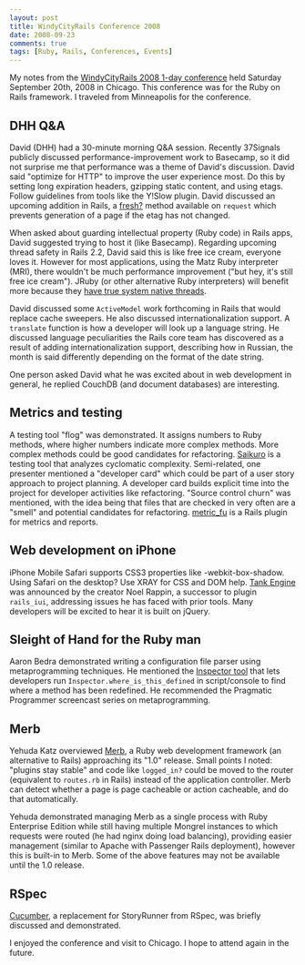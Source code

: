 ```yaml
---
layout: post
title: WindyCityRails Conference 2008
date: 2008-09-23
comments: true
tags: [Ruby, Rails, Conferences, Events]
---
```


My notes from the [WindyCityRails 2008 1-day conference](http://windycityrails.org) held Saturday September 20th, 2008 in Chicago. This conference was for the Ruby on Rails framework. I traveled from Minneapolis for the conference.

## DHH Q&A
David (DHH) had a 30-minute morning Q&A session. Recently 37Signals publicly discussed performance-improvement work to Basecamp, so it did not surprise me that performance was a theme of David's discussion.  David said "optimize for HTTP" to improve the user experience most.  Do this by setting long expiration headers, gzipping static content, and using etags. Follow guidelines from tools like the Y!Slow plugin.  David discussed an upcoming addition in Rails, a [fresh?](http://ryandaigle.com/articles/2008/8/14/what-s-new-in-edge-rails-simpler-conditional-get-support-etags) method available on `request` which prevents generation of a page if the etag has not changed.

When asked about guarding intellectual property (Ruby code) in Rails apps, David suggested trying to host it (like Basecamp). Regarding upcoming thread safety in Rails 2.2, David said this is like free ice cream, everyone loves it. However for most applications, using the Matz Ruby interpreter (MRI), there wouldn't be much performance improvement ("but hey, it's still free ice cream"). JRuby (or other alternative Ruby interpreters) will benefit more because they [have true system native threads](http://blog.headius.com/2008/08/qa-what-thread-safe-rails-means.html).

David discussed some `ActiveModel` work forthcoming in Rails that would replace cache sweepers.  He also discussed internationalization support.  A `translate` function is how a developer will look up a language string. He discussed language peculiarities the Rails core team has discovered as a result of adding internationalization support, describing how in Russian, the month is said differently depending on the format of the date string. 

One person asked David what he was excited about in web development in general, he replied CouchDB (and document databases) are interesting.

## Metrics and testing
A testing tool "flog" was demonstrated.  It assigns numbers to Ruby methods, where higher numbers indicate more complex methods.  More complex methods could be good candidates for refactoring. [Saikuro](http://saikuro.rubyforge.org/) is a testing tool that analyzes cyclomatic complexity. Semi-related, one presenter mentioned a "developer card" which could be part of a user story approach to project planning. A developer card builds explicit time into the project for developer activities like refactoring.  "Source control churn" was mentioned, with the idea being that files that are checked in very often are a "smell" and potential candidates for refactoring.  <a href='http://metric-fu.rubyforge.org'>metric_fu</a> is a Rails plugin for metrics and reports.

## Web development on iPhone
iPhone Mobile Safari supports CSS3 properties like -webkit-box-shadow.  Using Safari on the desktop? Use XRAY for CSS and DOM help.  [Tank Engine](http://github.com/noelrappin/tank-engine/tree/master) was announced by the creator Noel Rappin, a successor to plugin `rails_iui`, addressing issues he has faced with prior tools.  Many developers will be excited to hear it is built on jQuery.

## Sleight of Hand for the Ruby man
Aaron Bedra demonstrated writing a configuration file parser using metaprogramming techniques.  He mentioned the [Inspector tool](http://github.com/spicycode/the-inspector/tree/master) that lets developers run `Inspector.where_is_this_defined` in script/console to find where a method has been redefined.  He recommended the Pragmatic Programmer screencast series on metaprogramming.

## Merb
Yehuda Katz overviewed [Merb](http://merbivore.com/), a Ruby web development framework (an alternative to Rails) approaching its "1.0" release.  Small points I noted: "plugins stay stable" and code like <code>logged_in?</code> could be moved to the router (equivalent to `routes.rb` in Rails) instead of the application controller. Merb can detect whether a page is page cacheable or action cacheable, and do that automatically.  

Yehuda demonstrated managing Merb as a single process with Ruby Enterprise Edition while still having multiple Mongrel instances to which requests were routed (he had nginx doing load balancing), providing easier management (similar to Apache with Passenger Rails deployment), however this is built-in to Merb.  Some of the above features may not be available until the 1.0 release.

## RSpec
[Cucumber](http://cukes.info/), a replacement for StoryRunner from RSpec, was briefly discussed and demonstrated.

I enjoyed the conference and visit to Chicago. I hope to attend again in the future.
